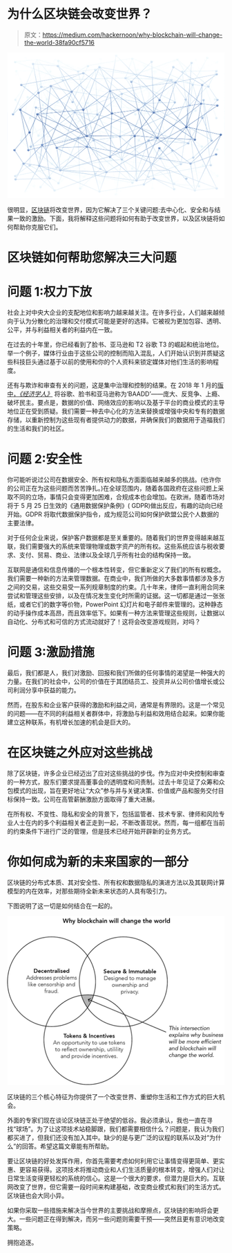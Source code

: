 # 为什么区块链会改变世界？

> 原文：<https://medium.com/hackernoon/why-blockchain-will-change-the-world-38fa90cf5716>

![](img/6c67896508b7cdc83128f70fbe013fe5.png)

很明显，[区块链](https://hackernoon.com/tagged/blockchain)将改变世界，因为它解决了三个关键问题:去中心化、安全和与结果一致的激励。下面，我将解释这些问题将如何有助于改变世界，以及区块链将如何帮助你克服它们。

# 区块链如何帮助您解决三大问题

# 问题 1:权力下放

社会上对中央大企业的支配地位和影响力越来越关注。在许多行业，人们越来越倾向于认为分散化的治理和交付模式可能是更好的选择。它被视为更加包容、透明、公平，并与利益相关者的利益内在一致。

在过去的十年里，你已经看到了脸书、亚马逊和 T2 谷歌 T3 的崛起和统治地位。举一个例子，媒体行业由于这些公司的控制而陷入混乱，人们开始认识到并质疑这些科技巨头通过基于以前的使用和你的个人资料来锁定媒体对他们生活的影响程度。

还有与欺诈和审查有关的问题，这是集中治理和控制的结果。在 2018 年 1 月的[版中，*《经济学人》*](https://www.economist.com/news/leaders/21735021-dominance-google-facebook-and-amazon-bad-consumers-and-competition-how-tame) 将谷歌、脸书和亚马逊称为‘BAADD’——庞大、反竞争、上瘾、破坏民主。要点是，数据的价值、网络效应的影响以及基于平台的商业模式的主导地位正在受到质疑。我们需要一种去中心化的方法来替换或增强中央和专有的数据存储，以重新控制为这些现有者提供动力的数据，并确保我们的数据用于造福我们的生活和我们的社区。

# 问题 2:安全性

你可能听说过公司在数据安全、所有权和隐私方面面临越来越多的挑战。(也许你的公司正在为这些问题而苦苦挣扎。)在全球范围内，随着各国政府在这些问题上采取不同的立场，事情只会变得更加困难，合规成本也会增加。在欧洲，随着市场对将于 5 月 25 日生效的《通用数据保护条例》( GDPR)做出反应，有趣的动向已经开始。GDPR 将取代数据保护指令，成为规范公司如何保护欧盟公民个人数据的主要法律。

对于任何企业来说，保护客户数据都是至关重要的。随着我们的世界变得越来越互联，我们需要强大的系统来管理物理或数字资产的所有权。这些系统应该与税收要求、支付、贸易、商业、法律以及全球几乎所有社会的结构保持一致。

互联网是通信和信息传播的一个根本性转变，但它重新定义了我们的所有权概念。我们需要一种新的方法来管理数据。在商业中，我们所做的大多数事情都涉及多方之间的交易，这些交易受一系列规章制度的约束。几十年来，律师一直利用合同来尝试和管理这些安排，以及在情况发生变化时所需的证据。这一切都是通过一张张纸，或者它们的数字等价物，PowerPoint 幻灯片和电子邮件来管理的。这种静态的动手操作成本高昂，而且效率低下。如果有一种方法来管理这些规则，让数据以自动化、分布式和可信的方式流动就好了！这将会改变游戏规则，对吗？

# 问题 3:激励措施

最后，我们都是人，我们对激励、回报和我们所做的任何事情的渴望是一种强大的力量。在我们的社会中，公司的价值在于其团结员工、投资并从公司价值增长或公司利润分享中获益的能力。

然而，在股东和企业客户获得的激励和利益之间，通常是有界限的。这是一个常见的问题——在不同的利益相关者群体中，将激励与利益和效用结合起来。如果你能建立这种联系，有机增长加速的机会是巨大的。

# 在区块链之外应对这些挑战

除了区块链，许多企业已经迈出了应对这些挑战的步伐。作为应对中央控制和审查的一种方式，股东们要求提高董事会的透明度和问责制。过去十年见证了众筹和众包模式的出现，旨在更好地让“大众”参与并与关键决策、价值或产品和服务交付目标保持一致。公司在高管薪酬激励方面取得了重大进展。

在所有权、不变性、隐私和安全的背景下，包括监管者、技术专家、律师和风险专业人士在内的多个利益相关者正走到一起，不断改善现状。然而，每一组都在当前的约束条件下进行广泛的管理，但是技术已经开始开辟新的业务方式。

# 你如何成为新的未来国家的一部分

区块链的分布式本质、其对安全性、所有权和数据隐私的演进方法以及其联网计算模型的内在效率，对那些期待全新未来状态的人具有吸引力。

下图说明了这一切是如何结合在一起的。

![](img/e2020e000a81a56d5cdece8275b8e565.png)

区块链的三个核心特征为你提供了一个改变世界、重塑你生活和工作方式的巨大机会。

外面的专家们现在谈论区块链正处于绝望的低谷。我必须承认，我也一直在寻找“球场”。为了让这项技术站稳脚跟，我们都需要相信什么？问题是，我认为我们都买进了，但我们还没有加入其中。缺少的是与更广泛的议程的联系以及对“为什么”的回答。希望这篇文章能有所帮助。

要让区块链的好处发挥作用，你首先需要考虑如何利用它让事情变得更简单、更实惠、更容易获得。这项技术将推动商业和人们生活质量的根本转变，增强人们对让日常生活变得更轻松的系统的信心。这是一个很大的要求，但潜力是巨大的。互联网改变了世界，但它需要一段时间来构建基础，改变商业模式和我们的生活方式。区块链也会大同小异。

如果你采取一些措施来解决当今世界的主要挑战和摩擦点，区块链的影响将会更大。一些问题正在得到解决，而另一些问题则需要干预——突然且更有意识地改变策略。

拥抱追逐。